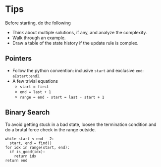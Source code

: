 # Tips

Before starting, do the following

* Think about multiple solutions, if any, and analyze the complexity.
* Walk through an example.
* Draw a table of the state history if the update rule is complex.

## Pointers

* Follow the python convention: inclusive `start` and exclusive `end`: `a[start:end]`.
* A few trivial equations
  * `start = first`
  * `end = last + 1`
  * `range = end - start = last - start + 1`

## Binary Search

To avoid getting stuck in a bad state, loosen the termination condition and do a brutal force check in the range
outside.

```
while start < end - 2:
  start, end = find()
for idx in range(start, end):
  if is_good(idx):
    return idx
return end
```
